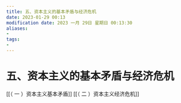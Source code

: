 ```yaml
---
title: 五、资本主义的基本矛盾与经济危机
date: 2023-01-29 00:13
modification date: 2023 一月 29日 星期日 00:13:30
aliases: 
- 
tags: 
- 
---
```


# 五、资本主义的基本矛盾与经济危机

[[（ 一 ）资本主义基本矛盾]]
[[（ 二 ）资本主义经济危机]]
